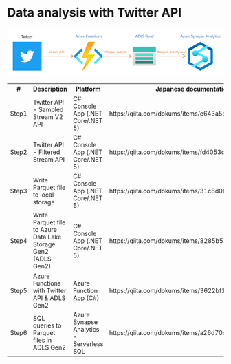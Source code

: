 # Data analysis with Twitter API

<img src="./images/overview.png" />
<br>
<table>
   <tr><th>#</th><th>Description</th><th>Platform</th><th>Japanese documentation</th></tr>
   <tr><td>Step1</td><td>Twitter API - Sampled Stream V2 API</td><td>C# Console App (.NET Core/.NET 5)</td><td>https://qiita.com/dokums/items/e643a5dfbc85af97cf40</td></tr>
   <tr><td>Step2</td><td>Twitter API - Filtered Stream API</td><td>C# Console App (.NET Core/.NET 5)</td><td>https://qiita.com/dokums/items/fd4053dec59344405504</td></tr>
   <tr><td>Step3</td><td>Write Parquet file to local storage</td><td>C# Console App (.NET Core/.NET 5)</td><td>https://qiita.com/dokums/items/31c8d0f30e3796bfc648</td></tr>
   <tr><td>Step4</td><td>Write Parquet file to Azure Data Lake Storage Gen2 (ADLS Gen2)</td><td>C# Console App (.NET Core/.NET 5)</td><td>https://qiita.com/dokums/items/8285b53446300b66d9e1</td></tr>
   <tr><td>Step5</td><td>Azure Functions with Twitter API & ADLS Gen2</td><td>Azure Function App (C#)</td><td>https://qiita.com/dokums/items/3622bf1dc599fcbc5329</td></tr>
   <tr><td>Step6</td><td>SQL queries to Parquet files in ADLS Gen2</td><td>Azure Synapse Analytics - Serverless SQL</td><td>https://qiita.com/dokums/items/a26d70dc9e6b080bd187</td></tr>
</table>
